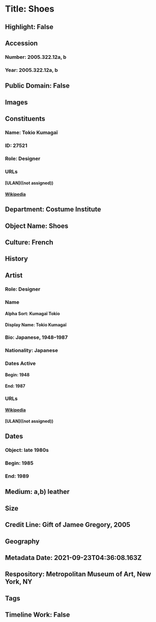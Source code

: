 # Title: Shoes
## Highlight: False
## Accession
### Number: 2005.322.12a, b
### Year: 2005.322.12a, b
## Public Domain: False
## Images
## Constituents
### Name: Tokio Kumagaï
### ID: 27521
### Role: Designer
### URLs
#### [ULAN]((not assigned))
#### [Wikipedia](https://www.wikidata.org/wiki/Q11568795)
## Department: Costume Institute
## Object Name: Shoes
## Culture: French
## History
## Artist
### Role: Designer
### Name
#### Alpha Sort: Kumagaï Tokio
#### Display Name: Tokio Kumagaï
### Bio: Japanese, 1948–1987
### Nationality: Japanese
### Dates Active
#### Begin: 1948
#### End: 1987
### URLs
#### [Wikipedia](https://www.wikidata.org/wiki/Q11568795)
#### [ULAN]((not assigned))
## Dates
### Object: late 1980s
### Begin: 1985
### End: 1989
## Medium: a,b) leather
## Size
## Credit Line: Gift of Jamee Gregory, 2005
## Geography
## Metadata Date: 2021-09-23T04:36:08.163Z
## Respository: Metropolitan Museum of Art, New York, NY
## Tags
## Timeline Work: False